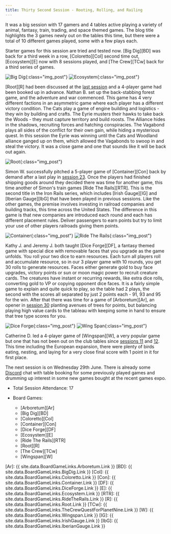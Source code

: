 ```yaml
---
title: Thirty Second Session - Rooting, Rolling, and Railing
---
```


It was a big session with 17 gamers and 4 tables active playing a variety of animal, fantasy, train, trading, and space themed games.
The blog title highlights the 3 games newly out on the tables this time, but there were a total of 10 different games played, some with a few plays each.

Starter games for this session are tried and tested now.
[Big Dig][BD] was back for a third week in a row, [Coloretto][Col] second time out, [Ecosystem][E] now with 8 sessions played, and [The Crew][TCw] back for a third series of games.

![Big Dig](/images/posts/2022_06_15/BigDig01.jpg "Big Dig"){:class="img_post"}
![Ecosystem](/images/posts/2022_06_15/Ecosystem01.jpg "Ecosystem"){:class="img_post"}

[Root][R] had been discussed at the [last session][31] and a 4-player game had been booked up in advance.
Nathan B. set up the back-stabbing forest game, and the adventure and war commenced.
This game has 4 very different factions in an asymmetric game where each player has a different victory condition.
The Cats play a game of engine building and logistics - they win by building and crafts.
The Eyrie musters their hawks to take back the Woods - they must capture territory and build roosts.
The Alliance hides in the shadows, recruiting forces and hatching conspiracies.
The Vagabond plays all sides of the conflict for their own gain, while hiding a mysterious quest.
In this session the Eyrie was winning until the Cats and Woodland alliance ganged up on them, which allowed the Vagabonds to swoop in and steal the victory.
It was a close game and one that sounds like it will be back out again.

![Root](/images/posts/2022_06_15/Root01.jpg "Root"){:class="img_post"}

Simon W. successfully pitched a 5-player game of [Container][Con] back by demand after a last play in [session 23][23].
Once the players had finished shipping goods around they decided there was time for another game, this time another of Simon's train games [Ride The Rails][RTR].
This is the second title in the Iron Rails series, which includes [Irish Gauge][IG] and [Iberian Gauge][IbG] that have been played in previous sessions.
Like the other games, the premise involves investing in railroad companies and building tracks, this time across the United States.
The difference in this game is that new companies are introduced each round and each has different placement rules.
Deliver passengers to earn points but try to limit your use of other players railroads giving them points.

![Container](/images/posts/2022_06_15/Container01.jpg "Container"){:class="img_post"}
![Ride The Rails](/images/posts/2022_06_15/RideTheRails01.jpg "Ride The Rails"){:class="img_post"}

Kathy J. and Jeremy J. both taught [Dice Forge][DF], a fantasy themed game with special dice with removable faces that you upgrade as the game unfolds.
You roll your two dice to earn resources.
Each turn all players roll and accumulate resource, so in our 3 player game with 10 rounds, you get 30 rolls to generate resources.
Faces either generate gold to buy face upgrades, victory points or sun or moon magic power to recruit creature cards.
The creatures have instant or recurring rewards, like extra dice rolls, converting gold to VP or copying opponent dice faces.
It is a fairly simple game to explain and quite quick to play, so the table had 2 plays, the second with the scores all separated by just 2 points each - 91, 93 and 95 for the win.
After that there was time for a game of [Arboretum][Ar], an opener in [session 30][30] planting avenues of trees for points, but balancing playing high value cards to the tableau with keeping some in hand to ensure that tree type scores for you.

![Dice Forge](/images/posts/2022_06_15/DiceForge01.jpg "Dice Forge"){:class="img_post"}
![Wing Span](/images/posts/2022_06_15/WingSpan01.jpg "Wing Span"){:class="img_post"}

Catherine D. led a 4-player game of [Wingspan][W], a very popular game but one that has not been out on the club tables since [sessions 11][11] and [12][12].
This time including the European expansion, there were plenty of birds eating, nesting, and laying for a very close final score with 1 point in it for first place.

The next session is on Wednesday 29th June.
There is already some [Discord][Contact] chat with table booking for some previously played games and drumming up interest in some new games bought at the recent games expo.


* Total Session Attendance: 17
* Board Games:

	 * [Arboretum][Ar]
	 * [Big Dig][BD]
	 * [Coloretto][Col]
	 * [Container][Con]
	 * [Dice Forge][DF]
	 * [Ecosystem][E]
	 * [Ride The Rails][RTR]
	 * [Root][R]
	 * [The Crew][TCw]
	 * [Wingspan][W]

[Ar]: {{ site.data.BoardGameLinks.Arboretum.Link }}
[BD]: {{ site.data.BoardGameLinks.BigDig.Link }}
[Col]: {{ site.data.BoardGameLinks.Coloretto.Link }}
[Con]: {{ site.data.BoardGameLinks.Container.Link }}
[DF]: {{ site.data.BoardGameLinks.DiceForge.Link }}
[E]: {{ site.data.BoardGameLinks.Ecosystem.Link }}
[RTR]: {{ site.data.BoardGameLinks.RideTheRails.Link }}
[R]: {{ site.data.BoardGameLinks.Root.Link }}
[TCw]: {{ site.data.BoardGameLinks.TheCrewQuestForPlanetNine.Link }}
[W]: {{ site.data.BoardGameLinks.Wingspan.Link }}
[IG]: {{ site.data.BoardGameLinks.IrishGauge.Link }}
[IbG]: {{ site.data.BoardGameLinks.IberianGauge.Link }}

[11]: /2020/02/26/eleventh-session.html
[12]: /2020/03/11/twelfth-session.html
[23]: /2022/02/09/twentythird-session.html
[30]: /2022/05/18/thirtieth-session.html
[31]: /2022/06/01/thirtyfirst-session.html

[Contact]: /Contact.html
